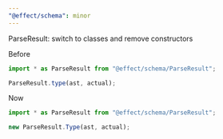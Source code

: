 ```yaml
---
"@effect/schema": minor
---
```


ParseResult: switch to classes and remove constructors

Before

```ts
import * as ParseResult from "@effect/schema/ParseResult";

ParseResult.type(ast, actual);
```

Now

```ts
import * as ParseResult from "@effect/schema/ParseResult";

new ParseResult.Type(ast, actual);
```
